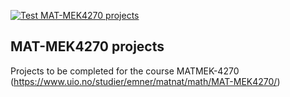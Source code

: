 [![Test MAT-MEK4270 projects](https://github.com/NienkeTan/course-projects/actions/workflows/matmek4270.yml/badge.svg)](https://github.com/NienkeTan/course-projects/actions/workflows/matmek4270.yml)

## MAT-MEK4270 projects

Projects to be completed for the course MATMEK-4270 (https://www.uio.no/studier/emner/matnat/math/MAT-MEK4270/)
